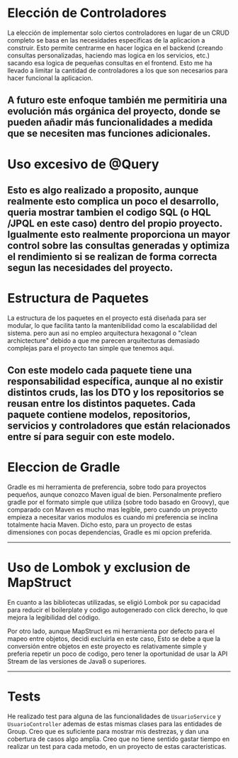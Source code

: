 # Elección de Controladores
La elección de implementar solo ciertos controladores en lugar de un CRUD completo se basa en las necesidades específicas 
de la aplicacion a construir. Esto permite centrarme en hacer logica en el backend (creando consultas personalizadas, 
haciendo mas logica en los servicios, etc.) sacando esa logica de pequeñas consultas en el frontend. 
Esto me ha llevado a limitar la cantidad de controladores a los que son necesarios para hacer funcional la aplicacion.

A futuro este enfoque también me permitiria una evolución más orgánica del proyecto, donde se pueden añadir más funcionalidades 
a medida que se necesiten mas funciones adicionales. 
-----

# Uso excesivo de @Query
Esto es algo realizado a proposito, aunque realmente esto complica un poco el desarrollo, queria mostrar tambien el 
codigo SQL (o HQL /JPQL en este caso) dentro del propio proyecto. Igualmente esto realmente proporciona un mayor control 
sobre las consultas generadas y optimiza el rendimiento si se realizan de forma correcta segun las necesidades del proyecto.
----
# Estructura de Paquetes
La estructura de los paquetes en el proyecto está diseñada para ser modular, lo que facilita tanto la mantenibilidad 
como la escalabilidad del sistema. pero aun asi no empleo arquitectura hexagonal o "clean archictecture" debido a que me
parecen arquitecturas demasiado complejas para el proyecto tan simple que tenemos aqui.

Con este modelo cada paquete tiene una responsabilidad específica, aunque al no existir distintos cruds, las los DTO y 
los repositorios se reusan entre los distintos paquetes. Cada paquete contiene modelos, repositorios, servicios y 
controladores que están relacionados entre sí para seguir con este modelo.
----
# Eleccion de Gradle
Gradle es mi herramienta de preferencia, sobre todo para proyectos pequeños, aunque conozco Maven igual de bien. 
Personalmente prefiero gradle por el formato simple que utiliza (sobre todo basado en Groovy), que comparado con Maven es 
mucho mas legible, pero cuando un proyecto empieza a necesitar varios modulos es cuando mi preferencia se inclina totalmente
hacia Maven. Dicho esto, para un proyecto de estas dimensiones con pocas dependencias, Gradle es mi opcion preferida.

---

# Uso de Lombok y exclusion de MapStruct

En cuanto a las bibliotecas utilizadas, se eligió Lombok por su capacidad para reducir el boilerplate y codigo 
autogenerado con click derecho, lo que mejora la legibilidad del código. 

Por otro lado, aunque MapStruct es mi herramienta por defecto para el mapeo entre objetos, decidi excluirla en este caso, 
Esto se debe a que la conversión entre objetos en este proyecto es relativamente simple y preferia repetir un poco
de codigo, pero tener la oportunidad de usar la API Stream de las versiones de Java8 o superiores.

----

# Tests

He realizado test para alguna de las funcionalidades de `UsuarioService` y `UsuarioController` ademas de estas mismas clases
para las entidades de Group. Creo que es suficiente para mostrar mis destrezas, y dan una cobertura de casos algo amplia.
Creo que no tiene sentido gastar tiempo en realizar un test para cada metodo, en un proyecto de estas caracteristicas.
